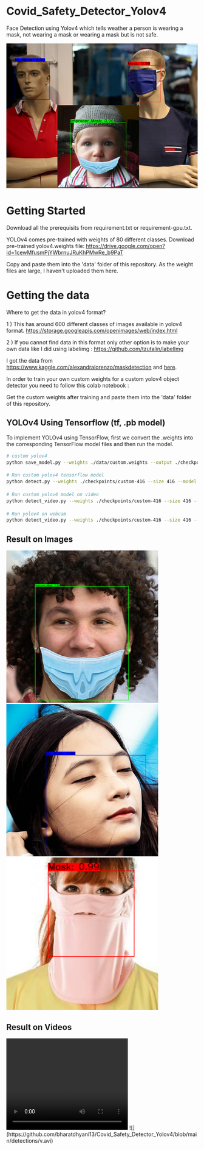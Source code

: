 # Covid_Safety_Detector_Yolov4
Face Detection using Yolov4 which tells weather a person is wearing a mask, not wearing a mask or wearing a mask but is not safe.

![](https://github.com/bharatdhyani13/Covid_Safety_Detector_Yolov4/blob/main/detections/detection4.png)

# Getting Started
Download all the prerequisits from requirement.txt or requirement-gpu.txt.

YOLOv4 comes pre-trained with weights of 80 different classes. Download pre-trained yolov4.weights file: https://drive.google.com/open?id=1cewMfusmPjYWbrnuJRuKhPMwRe_b9PaT

Copy and paste them into the 'data' folder of this repository. As the weight files are large, I haven't uploaded them here.

# Getting the data
Where to get the data in yolov4 format?

1 ) This has around 600 different classes of images available in yolov4 format.  https://storage.googleapis.com/openimages/web/index.html 

2 ) If you cannot find data in this format only other option is to make your own data like I did using labelimg : https://github.com/tzutalin/labelImg

I got the data from https://www.kaggle.com/alexandralorenzo/maskdetection and [here](https://esigelec-my.sharepoint.com/personal/cabani_esigelec_fr/_layouts/15/onedrive.aspx?id=%2Fpersonal%2Fcabani%5Fesigelec%5Ffr%2FDocuments%2FMaskedFaceNetDataset%2FIMFD&originalPath=aHR0cHM6Ly9lc2lnZWxlYy1teS5zaGFyZXBvaW50LmNvbS86ZjovZy9wZXJzb25hbC9jYWJhbmlfZXNpZ2VsZWNfZnIvRWlyalM4ZXc3LTVMbk84STU2VWs2M3dCS2Vid1NsdWtGQkZCYU84TjI1d24zZz9ydGltZT0tUF9ldm1CLTJFZw).

In order to train your own custom weights for a custom yolov4 object detector you need to follow this colab notebook : 

Get the custom weights after training and paste them into the 'data' folder of this repository.

## YOLOv4 Using Tensorflow (tf, .pb model)
To implement YOLOv4 using TensorFlow, first we convert the .weights into the corresponding TensorFlow model files and then run the model.
```bash
# custom yolov4
python save_model.py --weights ./data/custom.weights --output ./checkpoints/custom-416 --input_size 416 --model yolov4 

# Run custom yolov4 tensorflow model
python detect.py --weights ./checkpoints/custom-416 --size 416 --model yolov4 --images ./data/images/mask.jpg

# Run custom yolov4 model on video
python detect_video.py --weights ./checkpoints/custom-416 --size 416 --model yolov4 --video ./data/video/masks.mp4 --output ./detections/results.avi

# Run yolov4 on webcam
python detect_video.py --weights ./checkpoints/custom-416 --size 416 --model yolov4 --video 0 --output ./detections/results.avi
```

## Result on Images

<img src="https://github.com/bharatdhyani13/Covid_Safety_Detector_Yolov4/blob/main/detections/detection1.png" width="400">
<img src="https://github.com/bharatdhyani13/Covid_Safety_Detector_Yolov4/blob/main/detections/detection2.png" width="400">
<img src="https://github.com/bharatdhyani13/Covid_Safety_Detector_Yolov4/blob/main/detections/detection3.png" width="400">


## Result on Videos

<video width="320" height="240" controls>
  <source src="https://github.com/bharatdhyani13/Covid_Safety_Detector_Yolov4/blob/main/detections/v.avi" type="video/mp4">
</video>
![](https://github.com/bharatdhyani13/Covid_Safety_Detector_Yolov4/blob/main/detections/v.avi)
